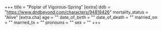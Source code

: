 +++
title = "Poplar of Vigorous-Spring"
[extra]
ddb = "https://www.dndbeyond.com/characters/94819426"
mortality_status = "Alive"
[extra.cha]
age = ""
date_of_birth = ""
date_of_death = ""
married_on = ""
married_to = ""
pronouns = ""
sex = ""
+++

